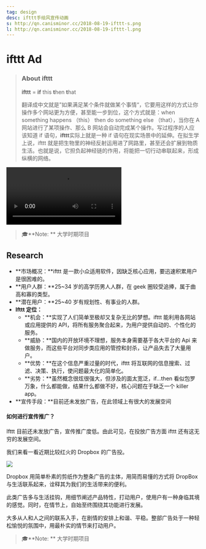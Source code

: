 ```yaml
---
tag: design
desc: ifttt手绘风宣传动画
s: http://qn.canisminor.cc/2018-08-19-ifttt-s.png
l: http://qn.canisminor.cc/2018-08-19-ifttt-l.png
---
```


# ifttt Ad

> ### About ifttt
>
> **ifttt** = **if** this **t**hen **t**hat
>
> 翻译成中文就是”如果满足某个条件就做某个事情“，它要用这样的方式让你操作多个网站更为方便，甚至能一步到位，这个方式就是：when something happens （this） then do something else （that），当你在 A 网站进行了某项操作、那么 B 网站会自动完成某个操作。写过程序的人应该知道 if 语句，**ifttt**实际上就是一种 if 语句在现实场景中的延伸。在拟生学上说，ifttt 就是把生物里的神经反射运用进了网路里，甚至还会扩展到物质生活。也就是说，它担负起神经链的作用，将能把一切行动串联起来，形成纵横的网络。

![video](http://qn-video.canisminor.cc/ifttt.mp4)

> 🎓**Note: ** 大学时期项目

## Research

- **市场概况：**ifttt 是一款小众适用软件，因缺乏核心应用，要迅速积累用户是很困难的。
- **用户人群：**25~34 岁的高学历男人人群，在 geek 圈较受追捧，属于曲高和寡的类型。
- **潜在用户：**25~40 岁有规划性、有事业的人群。
- **Ifttt 定位：**
  - **机会：**实现了人们简单至极却又复杂无比的梦想。ifttt 能利用各网站或应用提供的 API，将所有服务聚合起来，为用户提供自动的、个性化的服务。
  - **威胁：**国内的开放环境不理想，服务本身需要基于各大平台的 Api 来做服务，而这些平台对同步类应用的管控和封杀，让产品失去了大量用户。
  - **优势：**在这个信息严重过量的时代，ifttt 将互联网的信息搜索、过滤、决策、执行，使问题最大化的简单化。
  - **劣势：**虽然概念很炫很强大，但涉及的面太宽泛，if…then 看似包罗万象，什么都能做，结果什么都做不好，核心问题在于缺乏一个 killer app。
- **宣传手段：**目前还未发放广告，在此领域上有很大的发展空间

#### 如何进行宣传推广？

Ifttt 目前还未发放广告，宣传推广度低。由此可见，在投放广告方面 ifttt 还有这无穷的发展空间。

我们来看一看近期比较红火的 Dropbox 的广告投。

![](http://qn.canisminor.cc/2018-08-19-ifttt.png)

Dropbox 用简单朴素的剪纸作为整条广告的主体，用简而易懂的方式将 DropBox 与生活联系起来，诠释其为我们的生活带来的便利。

此类广告多与生活挂钩，用细节阐述产品特性，打动用户，使用户有一种身临其境的感觉。同时，在情节上，自始至终围绕其功能进行发展。

大多从人和人之间的联系入手，在剧情的安排上和谐、平稳。整部广告处于一种轻松愉悦的氛围中，用最朴实的情节来打动用户。

> 🎓**Note: ** 大学时期项目
